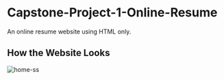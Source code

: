 # Capstone-Project-1-Online-Resume

An online resume website using HTML only.

## How the Website Looks

![home-ss](https://github.com/tanvirgb/Capstone-Project-1-Online-Resume/assets/155874294/6d93d6b8-7317-4777-833f-30c463bce1b0)
